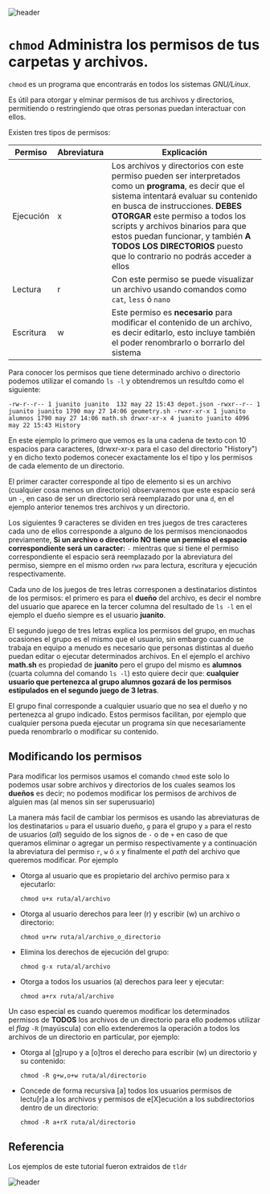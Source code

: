 
![header](/Tutoriales-IFC/assets/header.png)

# `chmod` Administra los permisos de tus carpetas y archivos.

`chmod` es un programa que encontrarás en todos los sistemas *GNU/Linux*.

Es útil para otorgar y elminar permisos de tus archivos y directorios, permitiendo o restringiendo que otras personas puedan interactuar con ellos.

Existen tres tipos de permisos: 

|Permiso |Abreviatura |Explicación |
|--------|------------|------------|
|Ejecución |x | Los archivos y directorios con este permiso pueden ser interpretados como un **programa**, es decir que el sistema intentará evaluar su contenido en busca de instrucciones. **DEBES OTORGAR** este permiso a todos los scripts y archivos binarios para que estos puedan funcionar, y también **A TODOS LOS DIRECTORIOS** puesto que lo contrario no podrás acceder a ellos |
|Lectura |r | Con este permiso se puede visualizar un archivo usando comandos como `cat`, `less` ó `nano` |
|Escritura | w| Este permiso es **necesario** para modificar el contenido de un archivo, es decir editarlo, esto incluye también el poder renombrarlo o borrarlo del sistema |

Para conocer los permisos que tiene determinado archivo o directorio podemos utilizar el comando `ls -l` y obtendremos un resultdo como el siguiente: 

``
-rw-r--r-- 1 juanito juanito  132 may 22 15:43 depot.json
-rwxr--r-- 1 juanito juanito 1790 may 27 14:06 geometry.sh
-rwxr-xr-x 1 juanito alumnos 1790 may 27 14:06 math.sh
drwxr-xr-x 4 juanito juanito 4096 may 22 15:43 History
``

En este ejemplo lo primero que vemos es la una cadena de texto con 10 espacios para caracteres, (drwxr-xr-x para el caso del directorio "History") y en dicho texto podemos conecer exactamente los el tipo y los permisos de cada elemento de un directorio.

El primer caracter corresponde al tipo de elemento si es un archivo (cualquier cosa menos un directorio) observaremos que este espacio será un `-`, en caso de ser un directorio será reemplazado por una `d`, en el ejemplo anterior tenemos tres archivos y un directorio. 

Los siguientes 9 caracteres se dividen en tres juegos de tres caracteres cada uno de ellos corresponde a alguno de los permisos mencionaodos previamente, **Si un archivo o directorio NO tiene un permiso el espacio correspondiente será un caracter:** `-` mientras que si tiene el permiso correspondiente el espacio será reemplazado por la abreviatura del permiso, siempre en el mismo orden `rwx` para lectura, escritura y ejecución respectivamente.

Cada uno de los juegos de tres letras corresponen a destinatarios distintos de los permisos: el primero es para el **dueño** del archivo, es decir el nombre del usuario que aparece en la tercer columna del resultado de `ls -l` en el ejemplo el dueño siempre es el usuario **juanito**.

El segundo juego de tres letras explica los permisos del grupo, en muchas ocasiones el grupo es el mismo que el usuario, sin embargo cuando se trabaja en equipo a menudo es necesario que personas distintas al dueño puedan editar o ejecutar determinados archivos. En el ejemplo el archivo **math.sh** es propiedad de **juanito** pero el grupo del mismo es **alumnos**  (cuarta columna del comando `ls -l`) esto quiere decir que: **cualquier usuario que pertenezca al grupo alumnos gozará de los permisos estipulados en el segundo juego de 3 letras**.

El grupo final corresponde a cualquier usuario que no sea el dueño y no pertenezca al grupo indicado. Estos permisos facilitan, por ejemplo que cualquier persona pueda ejecutar un programa sin que necesariamente pueda renombrarlo o modificar su contenido. 

## Modificando los permisos

Para modificar los permisos usamos el comando `chmod` este solo lo podemos usar sobre archivos y directorios de los cuales seamos los **dueños** es decir; no podemos modificar los permisos de archivos de alguien mas (al menos sin ser superusuario)

La manera más facil de cambiar los permisos es usando las abreviaturas de los destinatarios `u` para el usuario dueño, `g` para el grupo y `a` para el resto de usuarios (*all*) seguido de los signos de `-` o de `+` en caso de que queramos eliminar o agregar un permiso respectivamente y a continuación la abreviatura del permiso `r`, `w` ó `x` y finalmente el *path* del archivo que queremos modificar. Por ejemplo

 - Otorga al usuario que es propietario del archivo permiso para x ejecutarlo:

    `chmod u+x ruta/al/archivo`

  - Otorga al usuario derechos para leer (r) y escribir (w) un archivo o directorio:
    
    `chmod u+rw ruta/al/archivo_o_directorio`

  - Elimina los derechos de ejecución del grupo:
    
    `chmod g-x ruta/al/archivo`

  - Otorga a todos los usuarios (a) derechos para leer y ejecutar:
    
    `chmod a+rx ruta/al/archivo`

Un caso especial es cuando queremos modificar los determinados permisos de **TODOS** los archivos de un directorio para ello podemos utilizar el *flag* `-R` (mayúscula) con ello extenderemos la operación a todos los archivos de un directorio en particular, por ejemplo:

  - Otorga al [g]rupo y a [o]tros el derecho para escribir (w) un directorio y su contenido:
    
    `chmod -R g+w,o+w ruta/al/directorio`

  - Concede de forma recursiva [a] todos los usuarios permisos de lectu[r]a a los archivos y permisos de e[X]ecución a los subdirectorios dentro de un directorio:
    
    `chmod -R a+rX ruta/al/directorio`


## Referencia

Los ejemplos de este tutorial fueron extraidos de `tldr`

![header](/Tutoriales-IFC/assets/header.png)

